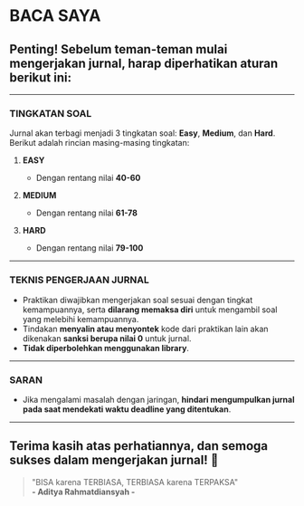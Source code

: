 # BACA SAYA

## Penting! Sebelum teman-teman mulai mengerjakan jurnal, harap diperhatikan aturan berikut ini:

---

### TINGKATAN SOAL

Jurnal akan terbagi menjadi 3 tingkatan soal: **Easy**, **Medium**, dan **Hard**. Berikut adalah rincian masing-masing tingkatan:

1. **EASY**
   - Dengan rentang nilai **40-60**

2. **MEDIUM**
   - Dengan rentang nilai **61-78**

3. **HARD**
   - Dengan rentang nilai **79-100**

---

### TEKNIS PENGERJAAN JURNAL

- Praktikan diwajibkan mengerjakan soal sesuai dengan tingkat kemampuannya, serta **dilarang memaksa diri** untuk mengambil soal yang melebihi kemampuannya.
- Tindakan **menyalin atau menyontek** kode dari praktikan lain akan dikenakan **sanksi berupa nilai 0** untuk jurnal.
- **Tidak diperbolehkan menggunakan library**.

---

### SARAN

- Jika mengalami masalah dengan jaringan, **hindari mengumpulkan jurnal pada saat mendekati waktu deadline yang ditentukan**.

---

## Terima kasih atas perhatiannya, dan semoga sukses dalam mengerjakan jurnal! 🎉

> "BISA karena TERBIASA, TERBIASA karena TERPAKSA"  
> **- Aditya Rahmatdiansyah -**
